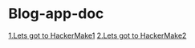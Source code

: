 # Blog-app-doc

<a href=https://github.com/sanjaygd/Hacker-Make>1.Lets got to HackerMake1</a>
<a href=https://github.com/sanjaygd/Hacker-Make>2.Lets got to HackerMake2</a></br>

